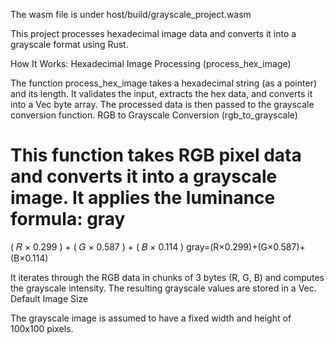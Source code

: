 The wasm file is under host/build/grayscale_project.wasm

This project processes hexadecimal image data and converts it into a grayscale format using Rust.

How It Works:
Hexadecimal Image Processing (process_hex_image)

The function process_hex_image takes a hexadecimal string (as a pointer) and its length.
It validates the input, extracts the hex data, and converts it into a Vec<u8> byte array.
The processed data is then passed to the grayscale conversion function.
RGB to Grayscale Conversion (rgb_to_grayscale)

This function takes RGB pixel data and converts it into a grayscale image.
It applies the luminance formula:
gray
=
(
𝑅
×
0.299
)
+
(
𝐺
×
0.587
)
+
(
𝐵
×
0.114
)
gray=(R×0.299)+(G×0.587)+(B×0.114)

It iterates through the RGB data in chunks of 3 bytes (R, G, B) and computes the grayscale intensity.
The resulting grayscale values are stored in a Vec<u8>.
Default Image Size

The grayscale image is assumed to have a fixed width and height of 100x100 pixels.
